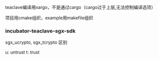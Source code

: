 
teaclave编译用xargo，不是通过cargo（cargo过于上层,无法控制编译选项）

项目用cmake组织，example用makefile组织

### incubator-teaclave-sgx-sdk

sgx_ucrypto, sgx_tcrypto 区别

u: untrust
t: trust

